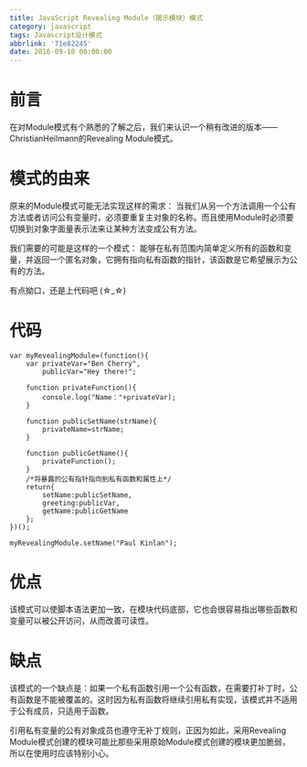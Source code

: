```yaml
---
title: JavaScript Revealing Module（揭示模块）模式
category: javascript
tags: Javascript设计模式
abbrlink: '71e82245'
date: 2016-09-10 00:00:00
---
```



# 前言
在对Module模式有个熟悉的了解之后，我们来认识一个稍有改进的版本——ChristianHeilmann的Revealing Module模式。
# 模式的由来
原来的Module模式可能无法实现这样的需求：
当我们从另一个方法调用一个公有方法或者访问公有变量时，必须要重复主对象的名称。而且使用Module时必须要切换到对象字面量表示法来让某种方法变成公有方法。

我们需要的可能是这样的一个模式：
能够在私有范围内简单定义所有的函数和变量，并返回一个匿名对象，它拥有指向私有函数的指针，该函数是它希望展示为公有的方法。 

有点拗口，还是上代码吧 (☆_☆)

<!--more-->

# 代码

```
var myRevealingModule=(function(){
	var privateVar="Ben Cherry",
		publicVar="Hey there!";
	
	function privateFunction(){
		console.log("Name："+privateVar);
	}
	
	function publicSetName(strName){
		privateName=strName;
	}

	function publicGetName(){
		privateFunction();
	}
	/*将暴露的公有指针指向到私有函数和属性上*/
	return{
		setName:publicSetName,
		greeting:publicVar,
		getName:publicGetName
	};
})();

myRevealingModule.setName("Paul Kinlan");
```

# 优点
该模式可以使脚本语法更加一致，在模块代码底部，它也会很容易指出哪些函数和变量可以被公开访问，从而改善可读性。

# 缺点
该模式的一个缺点是：如果一个私有函数引用一个公有函数，在需要打补丁时，公有函数是不能被覆盖的。这时因为私有函数将继续引用私有实现，该模式并不适用于公有成员，只适用于函数。

引用私有变量的公有对象成员也遵守无补丁规则，正因为如此，采用Revealing Module模式创建的模块可能比那些采用原始Module模式创建的模块更加脆弱，所以在使用时应该特别小心。
